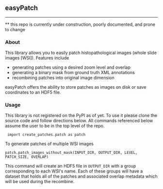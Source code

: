 ## easyPatch
-------------
** this repo is currently under construction, poorly documented, and prone to change

### About

This library allows you to easily patch histopathological images (whole slide images [WSI]).  Features include
 - generating patches using a desired zoom level and overlap
 - generating a binary mask from ground truth XML annotations
 - recombining patches into original image dimension 

easyPatch offers the ability to store patches as images on disk or save coordinates to an HDF5 file. 

### Usage

This library is not registered on the PyPI as of yet. To use it please clone the source code and follow directions below.
All commands referenced below assume the user to be in the top level of the repo.

``` import create_patches.patch as patch```

To generate patches of multiple WSI images

``` patch.patch_images_without_mask(INPUT_DIR, OUTPUT_DIR, LEVEL, PATCH_SIZE, OVERLAP) ```

This command will create an HDF5 file in ```OUTPUT_DIR``` with a group corresponding to each WSI's name.  Each of these groups will have a dataset that holds all of the patches and associated overlap metadata which will be used during the recombine.
